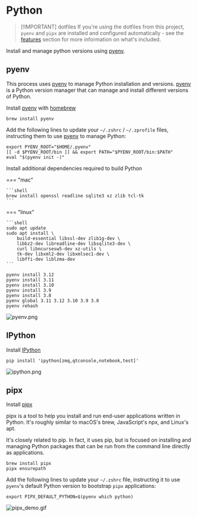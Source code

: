# Python

> [!IMPORTANT] dotfiles
> If you're using the dotfiles from this project,
> `pyenv` and `pipx` are installed and configured
> automatically - see the [features](../dotfiles/features.md)
> section for more information on what's included.

Install and manage python versions using [pyenv].

## pyenv

This process uses [pyenv] to manage Python installation and versions. [pyenv] is a Python
version manager that can manage and install different versions of Python.

Install [pyenv] with [homebrew]

```shell
brew install pyenv
```

Add the following lines to update your `~/.zshrc` / `~/.zprofile` files,
instructing them to use [pyenv] to manage Python:

```shell
export PYENV_ROOT="$HOME/.pyenv"
[[ -d $PYENV_ROOT/bin ]] && export PATH="$PYENV_ROOT/bin:$PATH"
eval "$(pyenv init -)"
```

Install additional dependencies required to build Python

=== "mac"

    ```shell
    brew install openssl readline sqlite3 xz zlib tcl-tk
    ```

=== "linux"

    ```shell
    sudo apt update
    sudo apt install \
        build-essential libssl-dev zlib1g-dev \
        libbz2-dev libreadline-dev libsqlite3-dev \
        curl libncursesw5-dev xz-utils \
        tk-dev libxml2-dev libxmlsec1-dev \
        libffi-dev liblzma-dev
    ```

```shell
pyenv install 3.12
pyenv install 3.11
pyenv install 3.10
pyenv install 3.9
pyenv install 3.8
pyenv global 3.11 3.12 3.10 3.9 3.8
pyenv rehash
```

![pyenv.png]

## IPython

Install [IPython]

```shell
pip install 'ipython[zmq,qtconsole,notebook,test]'
```

![ipython.png]

## pipx

Install [pipx]

pipx is a tool to help you install and run end-user applications written in
Python. It's roughly similar to macOS's brew, JavaScript's npx, and
Linux's apt.

It's closely related to pip. In fact, it uses pip, but is focused on installing
and managing Python packages that can be run from the command line directly as
applications.

```shell
brew install pipx
pipx ensurepath
```

Add the following lines to update your `~/.zshrc` file, instructing it to use
`pyenv`'s default Python version to bootstrap `pipx` applications:

```shell
export PIPX_DEFAULT_PYTHON=$(pyenv which python)
```

![pipx_demo.gif]

[Python]: https://python.org/
[pipx]: https://github.com/pypa/pipx
[pyenv]: https://github.com/yyuu/pyenv
[IPython]: http://ipython.org/
[homebrew]: https://brew.sh/
[pyenv.png]: https://i.imgur.com/aBtVsdd.png
[ipython.png]: https://i.imgur.com/pu16vey.png
[pipx_demo.gif]: https://i.imgur.com/eS1t3Mc.gif
